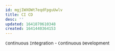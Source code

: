 ```yaml
---
id: mgjIWXOWt7eqdFpguUwlv
title: CI CD
desc: ''
updated: 1641870610348
created: 1641440364153
---
```


`C`ontinuous `I`ntegration - `C`ontinuous `D`evelopment
